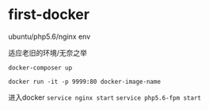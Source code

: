# first-docker
ubuntu/php5.6/nginx env

适应老旧的环境/无奈之举

```
docker-composer up

docker run -it -p 9999:80 docker-image-name
```

进入docker
`service nginx start`
`service php5.6-fpm start`
